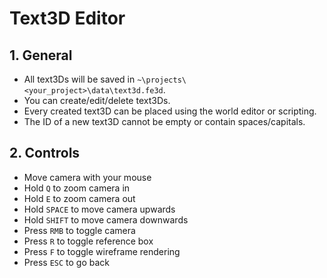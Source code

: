 # Text3D Editor

## 1. General

- All text3Ds will be saved in `~\projects\<your_project>\data\text3d.fe3d`.
- You can create/edit/delete text3Ds.
- Every created text3D can be placed using the world editor or scripting.
- The ID of a new text3D cannot be empty or contain spaces/capitals.

## 2. Controls

- Move camera with your mouse
- Hold `Q` to zoom camera in
- Hold `E` to zoom camera out
- Hold `SPACE` to move camera upwards
- Hold `SHIFT` to move camera downwards
- Press `RMB` to toggle camera
- Press `R` to toggle reference box
- Press `F` to toggle wireframe rendering
- Press `ESC` to go back

